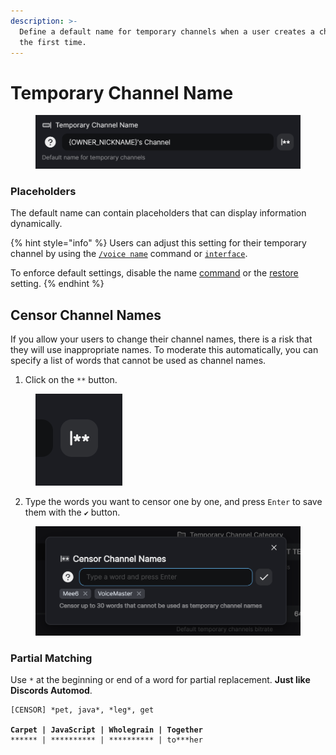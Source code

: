 ```yaml
---
description: >-
  Define a default name for temporary channels when a user creates a channel for
  the first time.
---
```


# Temporary Channel Name

<figure><img src="../../../.gitbook/assets/image.png" alt=""><figcaption></figcaption></figure>

### Placeholders

The default name can contain placeholders that can display information dynamically.

{% hint style="info" %}
Users can adjust this setting for their temporary channel by using the [`/voice name`](../../../commands/voice/name.md) command or [`interface`](../../../commands/interface.md).

To enforce default settings, disable the name [command](../features/restore-owner-settings.md) or the [restore](../features/restore-owner-settings.md) setting.
{% endhint %}

## Censor Channel Names

If you allow your users to change their channel names, there is a risk that they will use inappropriate names. To moderate this automatically, you can specify a list of words that cannot be used as channel names.

1. Click on the `**` button.

<figure><img src="../../../.gitbook/assets/image (1).png" alt=""><figcaption></figcaption></figure>

2. Type the words you want to censor one by one, and press `Enter` to save them with the `✔` button.

<figure><img src="../../../.gitbook/assets/image (2).png" alt=""><figcaption></figcaption></figure>

### Partial Matching <a href="#partial-matching" id="partial-matching"></a>

Use `*` at the beginning or end of a word for partial replacement. **Just like Discords Automod**.

<pre><code>[CENSOR] *pet, java*, *leg*, get
<strong>
</strong><strong>Carpet | JavaScript | Wholegrain | Together
</strong>****** | ********** | ********** | to***her
</code></pre>
